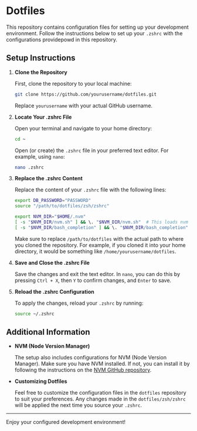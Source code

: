 # Dotfiles

This repository contains configuration files for setting up your development environment. Follow the instructions below to set up your `.zshrc` with the configurations providepowd in this repository.

## Setup Instructions

1. **Clone the Repository**

   First, clone the repository to your local machine:

   ```bash
   git clone https://github.com/yourusername/dotfiles.git
   ```

   Replace `yourusername` with your actual GitHub username.

2. **Locate Your .zshrc File**

   Open your terminal and navigate to your home directory:

   ```bash
   cd ~
   ```

   Open (or create) the `.zshrc` file in your preferred text editor. For example, using `nano`:

   ```bash
   nano .zshrc
   ```

3. **Replace the .zshrc Content**

   Replace the content of your `.zshrc` file with the following lines:

   ```bash
   export DB_PASSWORD="PASSWORD"
   source "/path/to/dotfiles/zsh/zshrc"

   export NVM_DIR="$HOME/.nvm"
   [ -s "$NVM_DIR/nvm.sh" ] && \. "$NVM_DIR/nvm.sh"  # This loads nvm
   [ -s "$NVM_DIR/bash_completion" ] && \. "$NVM_DIR/bash_completion"  # This loads nvm bash_completion
   ```

   Make sure to replace `/path/to/dotfiles` with the actual path to where you cloned the repository. For example, if you cloned it into your home directory, it would be something like `/home/yourusername/dotfiles`.

4. **Save and Close the .zshrc File**

   Save the changes and exit the text editor. In `nano`, you can do this by pressing `Ctrl + X`, then `Y` to confirm changes, and `Enter` to save.

5. **Reload the .zshrc Configuration**

   To apply the changes, reload your `.zshrc` by running:

   ```bash
   source ~/.zshrc
   ```

## Additional Information

- **NVM (Node Version Manager)**

  The setup also includes configurations for NVM (Node Version Manager). Make sure you have NVM installed. If not, you can install it by following the instructions on the [NVM GitHub repository](https://github.com/nvm-sh/nvm).

- **Customizing Dotfiles**

  Feel free to customize the configuration files in the `dotfiles` repository to suit your preferences. Any changes made in the `dotfiles/zsh/zshrc` will be applied the next time you source your `.zshrc`.

---

Enjoy your configured development environment!